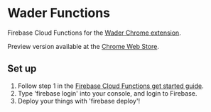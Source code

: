 # Wader Functions
Firebase Cloud Functions for the [Wader Chrome extension](https://github.com/05K4R/wader-chrome-extension/).

Preview version available at the  [Chrome Web Store](https://chrome.google.com/webstore/detail/wader/gjjdinpmbhdnnhoegfdaamjcmjaekcok).

## Set up
1. Follow step 1 in the [Firebase Cloud Functions get started guide](https://firebase.google.com/docs/functions/get-started).
2. Type 'firebase login' into your console, and login to Firebase.
3. Deploy your things with 'firebase deploy'!
